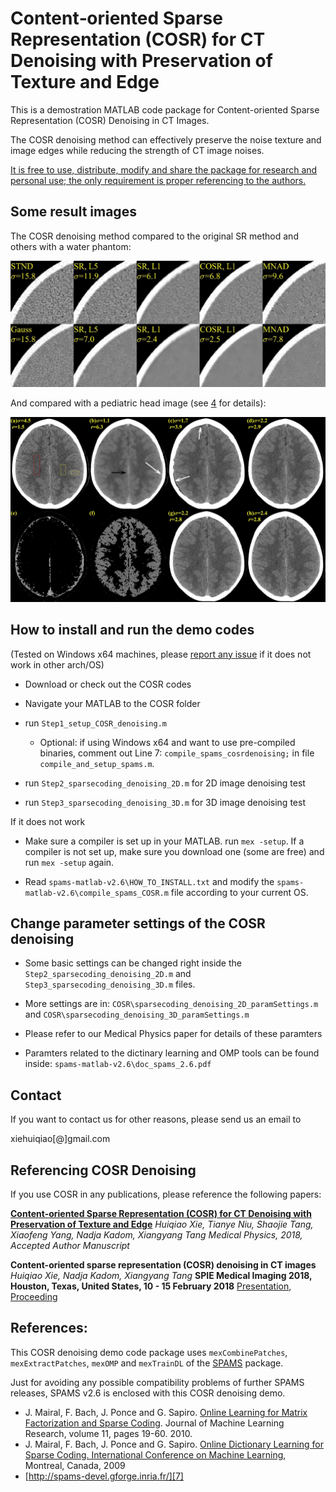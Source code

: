 Content‐oriented Sparse Representation (COSR) for CT Denoising with Preservation of Texture and Edge
======

This is a demostration MATLAB code package for Content-oriented Sparse Representation (COSR) Denoising in CT Images. 

The COSR denoising method can effectively preserve the noise texture and image edges while reducing the strength of CT image noises. 

[It is free to use, distribute, modify and share the package for research and personal use; the only requirement is proper referencing to the authors.][2]

## Some result images

The COSR denoising method compared to the original SR method and others with a water phantom:

![water phantom](https://raw.githubusercontent.com/xiehq/COSR/master/figures/img_compare_STND_Gauss_SPIE.jpg)

And compared with a pediatric head image \(see [4] for details\):

![pediatric head image](https://raw.githubusercontent.com/xiehq/COSR/master/figures/denoising_compare_Anon17998_slice2_20180727.jpg)

## How to install and run the demo codes

(Tested on Windows x64 machines, please [report any issue][1] if it does not work in other arch/OS)
 
   - Download or check out the COSR codes
   
   - Navigate your MATLAB to the COSR folder
   
   - run `Step1_setup_COSR_denoising.m`
     - Optional: if using Windows x64 and want to use pre-compiled binaries, comment out Line 7: 
       `compile_spams_cosrdenoising;` in file `compile_and_setup_spams.m`.
       
   - run `Step2_sparsecoding_denoising_2D.m` for 2D image denoising test
   
   - run `Step3_sparsecoding_denoising_3D.m` for 3D image denoising test
   
If it does not work
   
   - Make sure a compiler is set up in your MATLAB. run `mex -setup`. If a 
     compiler is not set up, make sure you download one (some are free)
     and run `mex -setup` again.
   
   - Read `spams-matlab-v2.6\HOW_TO_INSTALL.txt` and modify the `spams-matlab-v2.6\compile_spams_COSR.m` file 
     according to your current OS.

## Change parameter settings of the COSR denoising

   - Some basic settings can be changed right inside the `Step2_sparsecoding_denoising_2D.m` 
     and `Step3_sparsecoding_denoising_3D.m` files.
     
   - More settings are in: `COSR\sparsecoding_denoising_2D_paramSettings.m` and 
     `COSR\sparsecoding_denoising_3D_paramSettings.m`
     
   - Please refer to our Medical Physics paper for details of these paramters
   
   - Paramters related to the dictinary learning and OMP tools can be found inside: `spams-matlab-v2.6\doc_spams_2.6.pdf`

## Contact

If you want to contact us for other reasons, please send us an email to

xiehuiqiao[@]gmail.com

## Referencing COSR Denoising

If you use COSR in any publications, please reference the following papers:

**[Content‐oriented Sparse Representation (COSR) for CT Denoising with Preservation of Texture and Edge][4]**
*Huiqiao Xie, Tianye Niu, Shaojie Tang, Xiaofeng Yang, Nadja Kadom, Xiangyang Tang*
*Medical Physics, 2018, Accepted Author Manuscript*

**Content-oriented sparse representation (COSR) denoising in CT images**
*Huiqiao Xie, Nadja Kadom, Xiangyang Tang*
**SPIE Medical Imaging 2018, Houston, Texas, United States, 10 - 15 February 2018**
[Presentation][3], [Proceeding][8]

## References:

This COSR denoising demo code package uses `mexCombinePatches`, `mexExtractPatches`, 
`mexOMP` and `mexTrainDL` of the [SPAMS][7] package.

Just for avoiding any possible compatibility problems of further SPAMS releases, 
SPAMS v2.6 is enclosed with this COSR denoising demo.

 * J. Mairal, F. Bach, J. Ponce and G. Sapiro. [Online Learning for Matrix Factorization and Sparse Coding][5]. Journal of Machine Learning Research, volume 11, pages 19-60. 2010.
 * J. Mairal, F. Bach, J. Ponce and G. Sapiro. [Online Dictionary Learning for Sparse Coding. International Conference on Machine Learning][6], Montreal, Canada, 2009
 * [http://spams-devel.gforge.inria.fr/][7]


[1]: https://github.com/xiehq/COSR/issues
[2]: https://www.gnu.org/licenses/gpl-3.0.en.html
[3]: https://www.spiedigitallibrary.org/conference-proceedings-of-spie/10573/1057328/Content-oriented-sparse-representation-COSR-denoising-in-CT-images/10.1117/12.2293417.short?SSO=1
[4]: https://doi.org/10.1002/mp.13189
[5]: http://www.jmlr.org/papers/volume11/mairal10a/mairal10a.pdf
[6]: http://www.di.ens.fr/willow/pdfs/icml09.pdf
[7]: http://spams-devel.gforge.inria.fr/
[8]: http://spie.org/Publications/Proceedings/Paper/10.1117/12.2293417